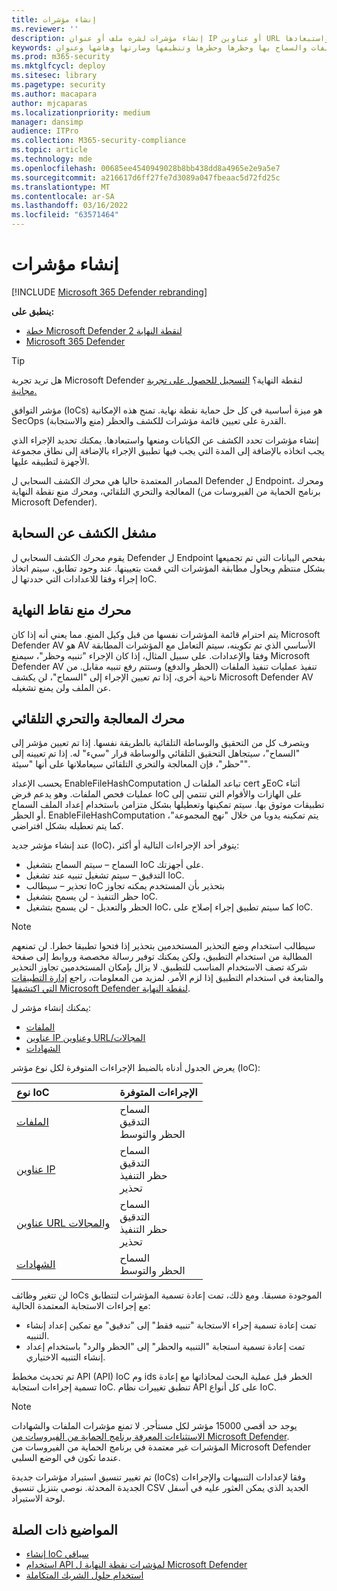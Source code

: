 ```yaml
---
title: إنشاء مؤشرات
ms.reviewer: ''
description: إنشاء مؤشرات لشره ملف أو عنوان IP أو عناوين URL أو المجالات التي تحدد الكشف عن الكيانات ومنعها واستبعادها.
keywords: إدارة الملفات والسماح بها وحظرها وحظرها وتنظيفها وضارتها وهاشها وعنوان ip وعنوان URL والمجال
ms.prod: m365-security
ms.mktglfcycl: deploy
ms.sitesec: library
ms.pagetype: security
ms.author: macapara
author: mjcaparas
ms.localizationpriority: medium
manager: dansimp
audience: ITPro
ms.collection: M365-security-compliance
ms.topic: article
ms.technology: mde
ms.openlocfilehash: 00685ee4540949028b8bb438dd8a4965e2e9a5e7
ms.sourcegitcommit: a216617d6ff27fe7d3089a047fbeaac5d72fd25c
ms.translationtype: MT
ms.contentlocale: ar-SA
ms.lasthandoff: 03/16/2022
ms.locfileid: "63571464"
---
```

# <a name="create-indicators"></a>إنشاء مؤشرات

[!INCLUDE [Microsoft 365 Defender rebranding](../../includes/microsoft-defender.md)]

**ينطبق على:**

- [خطة Microsoft Defender لنقطة النهاية 2](https://go.microsoft.com/fwlink/p/?linkid=2154037)
- [Microsoft 365 Defender](https://go.microsoft.com/fwlink/?linkid=2118804)

> [!TIP]
>
> هل تريد تجربة Microsoft Defender لنقطة النهاية؟ [التسجيل للحصول على تجربة مجانية.](https://www.microsoft.com/WindowsForBusiness/windows-atp?ocid=docs-wdatp-automationexclusionlist-abovefoldlink)

مؤشر التوافق (IoCs) هو ميزة أساسية في كل حل حماية نقطة نهاية. تمنح هذه الإمكانية SecOps القدرة على تعيين قائمة مؤشرات للكشف والحظر (منع والاستجابة).

إنشاء مؤشرات تحدد الكشف عن الكيانات ومنعها واستبعادها. يمكنك تحديد الإجراء الذي يجب اتخاذه بالإضافة إلى المدة التي يجب فيها تطبيق الإجراء بالإضافة إلى نطاق مجموعة الأجهزة لتطبيقه عليها.

المصادر المعتمدة حاليا هي محرك الكشف السحابي ل Defender ل Endpoint، ومحرك المعالجة والتحري التلقائي، ومحرك منع نقطة النهاية (برنامج الحماية من الفيروسات من Microsoft Defender).

## <a name="cloud-detection-engine"></a>مشغل الكشف عن السحابة

يقوم محرك الكشف السحابي ل Defender ل Endpoint بفحص البيانات التي تم تجميعها بشكل منتظم ويحاول مطابقة المؤشرات التي قمت بتعيينها. عند وجود تطابق، سيتم اتخاذ إجراء وفقا للاعدادات التي حددتها ل IoC.

## <a name="endpoint-prevention-engine"></a>محرك منع نقاط النهاية

يتم احترام قائمة المؤشرات نفسها من قبل وكيل المنع. مما يعني أنه إذا كان Microsoft Defender AV هو AV الأساسي الذي تم تكوينه، سيتم التعامل مع المؤشرات المطابقة وفقا والإعدادات. على سبيل المثال، إذا كان الإجراء "تنبيه وحظر"، سيمنع Microsoft Defender AV تنفيذ عمليات تنفيذ الملفات (الحظر والدفع) وستتم رفع تنبيه مقابل. من ناحية أخرى، إذا تم تعيين الإجراء إلى "السماح"، لن يكشف Microsoft Defender AV عن الملف ولن يمنع تشغيله.

## <a name="automated-investigation-and-remediation-engine"></a>محرك المعالجة والتحري التلقائي

ويتصرف كل من التحقيق والوساطة التلقائية بالطريقة نفسها. إذا تم تعيين مؤشر إلى "السماح"، سيتجاهل التحقيق التلقائي والوساطة قرار "سيء" له. إذا تم تعيينه إلى "حظر"، فإن المعالجة والتحري التلقائي سيعاملانها على أنها "سيئة".

يحسب الإعداد EnableFileHashComputation تباعد الملفات ل cert وEoC أثناء عمليات فحص الملفات. وهو يدعم فرض IoC على الهازات والأقوام التي تنتمي إلى تطبيقات موثوق بها. سيتم تمكينها وتعطيلها بشكل متزامن باستخدام إعداد الملف السماح أو الحظر. EnableFileHashComputation يتم تمكينه يدويا من خلال "نهج المجموعة"، كما يتم تعطيله بشكل افتراضي.

عند إنشاء مؤشر جديد (IoC)، يتوفر أحد الإجراءات التالية أو أكثر:

- السماح – سيتم السماح بتشغيل IoC على أجهزتك.
- التدقيق – سيتم تشغيل تنبيه عند تشغيل IoC.
- تحذير – سيطالب IoC بتحذير بأن المستخدم يمكنه تجاوز 
- حظر التنفيذ - لن يسمح بتشغيل IoC.
- الحظر والتعديل - لن يسمح بتشغيل IoC، كما سيتم تطبيق إجراء إصلاح على IoC.

>[!NOTE]
> سيطالب استخدام وضع التحذير المستخدمين بتحذير إذا فتحوا تطبيقا خطرا. لن تمنعهم المطالبة من استخدام التطبيق، ولكن يمكنك توفير رسالة مخصصة وروابط إلى صفحة شركة تصف الاستخدام المناسب للتطبيق. لا يزال بإمكان المستخدمين تجاوز التحذير والمتابعة في استخدام التطبيق إذا لزم الأمر. لمزيد من المعلومات، راجع [إدارة التطبيقات التي اكتشفها Microsoft Defender لنقطة النهاية](/cloud-app-security/mde-govern).

يمكنك إنشاء مؤشر ل:

- [الملفات](indicator-file.md)
- [عناوين IP وعناوين URL/المجالات](indicator-ip-domain.md)
- [الشهادات](indicator-certificates.md)

يعرض الجدول أدناه بالضبط الإجراءات المتوفرة لكل نوع مؤشر (IoC):

| نوع IoC | الإجراءات المتوفرة |
|:---|:---|
| [الملفات](indicator-file.md) | السماح <br> التدقيق <br> الحظر والتوسط |
| [عناوين IP](indicator-ip-domain.md) | السماح <br> التدقيق <br> حظر التنفيذ <br> تحذير |
| [عناوين URL والمجالات](indicator-ip-domain.md) | السماح <br> التدقيق <br> حظر التنفيذ<br> تحذير |
| [الشهادات](indicator-certificates.md) | السماح <br> الحظر والتوسط |

لن تتغير وظائف IoCs الموجودة مسبقا. ومع ذلك، تمت إعادة تسمية المؤشرات لتتطابق مع إجراءات الاستجابة المعتمدة الحالية:

- تمت إعادة تسمية إجراء الاستجابة "تنبيه فقط" إلى "تدقيق" مع تمكين إعداد إنشاء التنبيه.
- تمت إعادة تسمية استجابة "التنبيه والحظر" إلى "الحظر والرد" باستخدام إعداد إنشاء التنبيه الاختياري.

تم تحديث مخطط API (API) IoC وم ids الخطر قبل عملية البحث لمحاذاتها مع إعادة تسمية إجراءات استجابة IoC. تنطبق تغييرات نظام API على كل أنواع IoC.

> [!Note]
> يوجد حد أقصى 15000 مؤشر لكل مستأجر. لا تمنع مؤشرات الملفات والشهادات [الاستثناءات المعرفة برنامج الحماية من الفيروسات من Microsoft Defender](/windows/security/threat-protection/microsoft-defender-antivirus/configure-exclusions-microsoft-defender-antivirus). المؤشرات غير معتمدة في برنامج الحماية من الفيروسات من Microsoft Defender عندما تكون في الوضع السلبي.
>
> تم تغيير تنسيق استيراد مؤشرات جديدة (IoCs) وفقا لإعدادات التنبيهات والإجراءات الجديدة المحدثة. نوصي بتنزيل تنسيق CSV الجديد الذي يمكن العثور عليه في أسفل لوحة الاستيراد.

## <a name="related-topics"></a>المواضيع ذات الصلة

- [إنشاء IoC سياقي](respond-file-alerts.md#add-indicator-to-block-or-allow-a-file)
- [استخدام API لمؤشرات نقطة النهاية ل Microsoft Defender](ti-indicator.md)
- [استخدام حلول الشريك المتكاملة](partner-applications.md)
